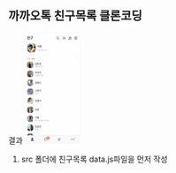 ## 까까오톡 친구목록 클론코딩
결과 
<img src="https://raw.githubusercontent.com/fastcampus-rn-intruduction/part2-ch1-kakao-friend-list/main/src/result-screenshot.png" width="100" height="200">

1. src 폴더에 친구목록 data.js파일을 먼저 작성

